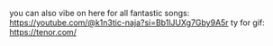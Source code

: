 you can also vibe on here for all fantastic songs: https://youtube.com/@k1n3tic-naja?si=Bb1lJUXg7Gby9A5r
ty for gif: https://tenor.com/
